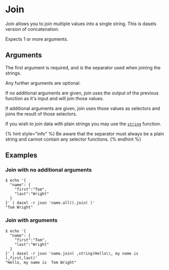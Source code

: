 # Join

Join allows you to join multiple values into a single string. This is dasels version of concatenation.

Expects 1 or more arguments.

## Arguments

The first argument is required, and is the separator used when joining the strings.

Any further arguments are optional.

If no additional arguments are given, join uses the output of the previous function as it's input and will join those values.

If additional arguments are given, join uses those values as selectors and joins the result of those selectors.

If you wish to join data with plain strings you may use the [`string`](string.md) function.

{% hint style="info" %}
Be aware that the separator must always be a plain string and cannot contain any selector functions.
{% endhint %}



## Examples

### Join with no additional arguments

```
$ echo '{
  "name": {
    "first":"Tom",
    "last":"Wright"
  }
}' | dasel -r json 'name.all().join( )' 
"Tom Wright"
```

### Join with arguments

```
$ echo '{
  "name": {
    "first":"Tom",
    "last":"Wright"
  }
}' | dasel -r json 'name.join( ,string(Hello\\, my name is ),first,last)' 
"Hello, my name is  Tom Wright"
```
